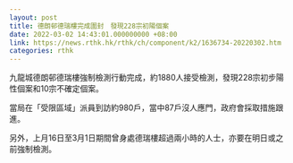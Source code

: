```yaml
---
layout: post
title: 德朗邨德瑞樓完成圍封　發現228宗初陽個案
date: 2022-03-02 14:43:01.000000000 +08:00
link: https://news.rthk.hk/rthk/ch/component/k2/1636734-20220302.htm
categories: rthk
---
```


九龍城德朗邨德瑞樓強制檢測行動完成，約1880人接受檢測，發現228宗初步陽性個案和10宗不確定個案。

當局在「受限區域」派員到訪約980戶，當中87戶沒人應門，政府會採取措施跟進。 

另外，上月16日至3月1日期間曾身處德瑞樓超過兩小時的人士，亦要在明日或之前強制檢測。
